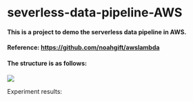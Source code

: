 # severless-data-pipeline-AWS
#### This is a project to demo the serverless data pipeline in AWS.
#### Reference: https://github.com/noahgift/awslambda

#### The structure is as follows:
![](https://camo.githubusercontent.com/bb29cd924f9eb66730bbf7b0ed069a6ae03d2f1a/68747470733a2f2f757365722d696d616765732e67697468756275736572636f6e74656e742e636f6d2f35383739322f35353335343438332d62616537616638302d353437612d313165392d393930392d6135363231323531303635622e706e67)

Experiment results:
![]()

